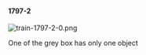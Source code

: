 #### 1797-2
![train-1797-2-0.png](https://github.com/lil-lab/nlvr/raw/master/nlvr/train/images/28/train-1797-2-0.png "train-1797-2-0.png")

One of the grey box has only one object